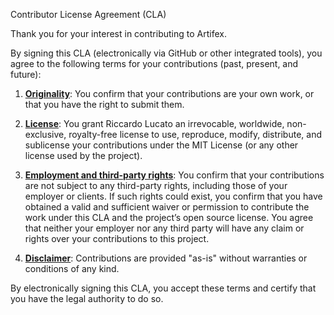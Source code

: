 Contributor License Agreement (CLA)

Thank you for your interest in contributing to Artifex.

By signing this CLA (electronically via GitHub or other integrated tools), you agree to the following terms for your contributions (past, present, and future):

1. <ins>**Originality**</ins>:
   You confirm that your contributions are your own work, or that you have the right to submit them.

2. <ins>**License**</ins>:
   You grant Riccardo Lucato an irrevocable, worldwide, non-exclusive, royalty-free license to use, reproduce, modify, distribute, and sublicense your contributions under the MIT License (or any other license used by the project).

3. <ins>**Employment and third-party rights**</ins>:
   You confirm that your contributions are not subject to any third-party rights, including those of your employer or clients. If such rights  could exist, you confirm that you have obtained a valid and sufficient waiver or permission to contribute the work under this CLA and the project’s open source license. You agree that neither your employer nor any third party will have any claim or rights over your contributions to this project.

4. <ins>**Disclaimer**</ins>:
   Contributions are provided "as-is" without warranties or conditions of any kind.

By electronically signing this CLA, you accept these terms and certify that you have the legal authority to do so.